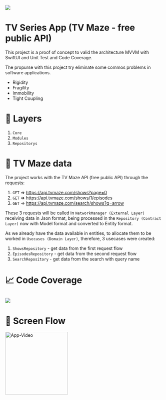 ![](./assets/image1.png)

# TV Series App (TV Maze - free public API)

This project is a proof of concept to valid the architecture MVVM with SwiftUI and Unit Test and Code Coverage.

The propurse with this project try eliminate some commos problems in software applications.

- Rigidity
- Fragility
- Immobility
- Tight Coupling


# 📁 Layers
1. `Core`
2. `Modules` 
3. `Repositorys` 

# 🚀 TV Maze data
The project works with the TV Maze API (free public API) through the requests:
1. `GET` => https://api.tvmaze.com/shows?page=0
2. `GET` => https://api.tvmaze.com/shows/1/episodes
3. `GET` => https://api.tvmaze.com/search/shows?q=arrow

These 3 requests will be called in `NetworkManager (External Layer)` receiving data in Json format, being processed in the `Repository (Contract Layer)` now with Model format and converted to Entity format.

As we already have the data available in entities, to allocate them to be worked in `Usecases (Domain Layer)`, therefore, 3 usecases were created:
1. `ShowsRepository` - get data from the first request flow
2. `EpisodesRepository` - get data from the second request flow
3. `SearchRepository` - get data from the search with query name

# 📈 Code Coverage
![](https://github.com/dbgarcia/tv_series_app/blob/7924b9fe44de529c7d983c1b3fb10e88ad375278/assets/CodeCoverage.png?raw=true)
---


# 📱 Screen Flow
 <img src="https://github.com/dbgarcia/tv_series_app/blob/master/assets/app_video.gif"  alt="App-Video"  width="200">
